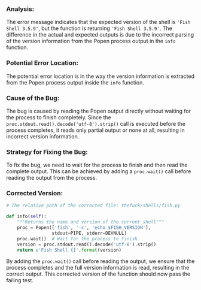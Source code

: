 ### Analysis:
The error message indicates that the expected version of the shell is `'Fish Shell 3.5.9'`, but the function is returning `'Fish Shell 3.5.9'`. The difference in the actual and expected outputs is due to the incorrect parsing of the version information from the Popen process output in the `info` function.

### Potential Error Location:
The potential error location is in the way the version information is extracted from the Popen process output inside the `info` function.

### Cause of the Bug:
The bug is caused by reading the Popen output directly without waiting for the process to finish completely. Since the `proc.stdout.read().decode('utf-8').strip()` call is executed before the process completes, it reads only partial output or none at all, resulting in incorrect version information.

### Strategy for Fixing the Bug:
To fix the bug, we need to wait for the process to finish and then read the complete output. This can be achieved by adding a `proc.wait()` call before reading the output from the process.

### Corrected Version:
```python
# The relative path of the corrected file: thefuck/shells/fish.py

def info(self):
    """Returns the name and version of the current shell"""
    proc = Popen(['fish', '-c', 'echo $FISH_VERSION'],
                 stdout=PIPE, stderr=DEVNULL)
    proc.wait()  # Wait for the process to finish
    version = proc.stdout.read().decode('utf-8').strip()
    return u'Fish Shell {}'.format(version)
```

By adding the `proc.wait()` call before reading the output, we ensure that the process completes and the full version information is read, resulting in the correct output. This corrected version of the function should now pass the failing test.